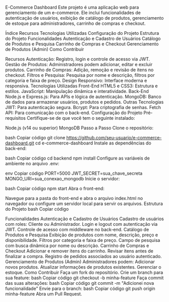 E-Commerce Dashboard
Este projeto é uma aplicação web para gerenciamento de um e-commerce. Ele inclui funcionalidades de autenticação de usuários, exibição de catálogo de produtos, gerenciamento de estoque para administradores, carrinho de compras e checkout.

Índice
Recursos
Tecnologias Utilizadas
Configuração do Projeto
Estrutura do Projeto
Funcionalidades
Autenticação e Cadastro de Usuários
Catálogo de Produtos e Pesquisa
Carrinho de Compras e Checkout
Gerenciamento de Produtos (Admin)
Como Contribuir

Recursos
Autenticação: Registro, login e controle de acesso via JWT.
Gestão de Produtos: Administradores podem adicionar, editar e excluir produtos.
Carrinho de Compras: Adição, remoção e revisão de itens no checkout.
Filtros e Pesquisa: Pesquisa por nome e descrição, filtros por categoria e faixa de preço.
Design Responsivo: Interface moderna e responsiva.
Tecnologias Utilizadas
Front-End
HTML5 e CSS3: Estrutura e estilos.
JavaScript: Manipulação dinâmica e interatividade.
Back-End
Node.js e Express.js: Para APIs e lógica de autenticação.
MongoDB: Banco de dados para armazenar usuários, produtos e pedidos.
Outras Tecnologias
JWT: Para autenticação segura.
Bcrypt: Para criptografia de senhas.
Fetch API: Para comunicação com o back-end.
Configuração do Projeto
Pré-requisitos
Certifique-se de que você tem o seguinte instalado:

Node.js (v14 ou superior)
MongoDB
Passo a Passo
Clone o repositório:

bash
Copiar código
git clone https://github.com/seu-usuario/e-commerce-dashboard.git
cd e-commerce-dashboard
Instale as dependências do back-end:

bash
Copiar código
cd backend
npm install
Configure as variáveis de ambiente no arquivo .env:

env
Copiar código
PORT=5000
JWT_SECRET=sua_chave_secreta
MONGO_URI=sua_conexao_mongodb
Inicie o servidor:

bash
Copiar código
npm start
Abra o front-end:

Navegue para a pasta do front-end e abra o arquivo index.html no navegador ou configure um servidor local para servir os arquivos.
Estrutura do Projeto
bash
Copiar código

Funcionalidades
Autenticação e Cadastro de Usuários
Cadastro de usuários com roles: Cliente ou Administrador.
Login e logout com autenticação via JWT.
Controle de acesso com middleware no back-end.
Catálogo de Produtos e Pesquisa
Exibição de produtos com nome, descrição, preço e disponibilidade.
Filtros por categoria e faixa de preço.
Campo de pesquisa com busca dinâmica por nome ou descrição.
Carrinho de Compras e Checkout
Adicionar e remover itens do carrinho.
Revisar itens antes de finalizar a compra.
Registro de pedidos associados ao usuário autenticado.
Gerenciamento de Produtos (Admin)
Administradores podem:
Adicionar novos produtos.
Atualizar informações de produtos existentes.
Gerenciar o estoque.
Como Contribuir
Faça um fork do repositório.
Crie um branch para sua feature:
bash
Copiar código
git checkout -b minha-feature
Faça commit das suas alterações:
bash
Copiar código
git commit -m "Adicionei nova funcionalidade"
Envie para o branch:
bash
Copiar código
git push origin minha-feature
Abra um Pull Request.

